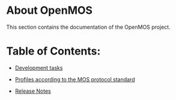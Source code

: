 # About OpenMOS

This section contains the documentation of the OpenMOS project.

# Table of Contents:

- [Development tasks](./devtasks.md)

- [Profiles according to the MOS protocol standard](./profiles.md)

- [Release Notes](./releasenotes.md)
